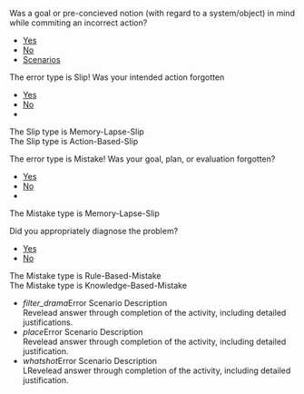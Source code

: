 <html>
    <head>  
      <title>The Materialize Tabs Example</title>  
      <meta name = "viewport" content = "width = device-width, initial-scale = 1">        
      <link rel = "stylesheet"  
         href = "https://fonts.googleapis.com/icon?family=Material+Icons">  
      <link rel = "stylesheet"   
         href = "https://cdnjs.cloudflare.com/ajax/libs/materialize/0.97.3/css/materialize.min.css">  
      <style>
          .tabs-fixed-width {
            width:100% !important;
          }
      </style>
        
   </head>
   <body> 
   <div class="container" id="M">
      <div id="card" class="card">
    <div class="card-content">
      <p>Was a goal or pre-concieved notion (with regard to a system/object) in mind while commiting an incorrect action?</p>
    </div>
    <div class="card-tabs">
      <ul class="tabs tabs-fixed-width">
        <li class="tab"><a class="no-autoinit" href="#test4">Yes</a></li>
        <li class="tab"><a href="#test5">No</a></li>
        <li class="tab"><a class="active" href="#test6">Scenarios</a></li>
      </ul>
    </div>
    <div class="card-content grey lighten-4">
     <div id="test4">
        <div class="card">
          <div class="card-content">
            <p>The error type is Slip! Was your intended action forgotten</p>
          </div>
          <div class="card-tabs">
            <ul class="tabs tabs-fixed-width">
              <li class="tab"><a href="#test7">Yes</a></li>
              <li class="tab"><a href="#test8">No</a></li>
              <li class="tab"><a class="active" href="#test8" style="color:white;"> </a></li>
            </ul>
          </div>
          <div class="card-content grey lighten-4">
            <div id="test7">The Slip type is Memory-Lapse-Slip</div>
            <div id="test8">The Slip type is Action-Based-Slip</div>
          </div>
        </div>
      </div>
      <div id="test5">
        <div class="card">
          <div class="card-content">
            <p>The error type is Mistake! Was your goal, plan, or evaluation forgotten?</p>
          </div>
          <div class="card-tabs">
            <ul class="tabs tabs-fixed-width">
              <li class="tab"><a href="#test10">Yes</a></li>
              <li class="tab"><a href="#test11">No</a></li>
              <li class="tab"><a class="active" href="#test8" style="color:white;"> </a></li>
            </ul>
          </div>
          <div class="card-content grey lighten-4">
            <div id="test10">The Mistake type is Memory-Lapse-Slip</div>
            <div id="test11">
              <div class="card">
                <div class="card-content">
                  <p>Did you appropriately diagnose the problem?</p>
                </div>
                <div class="card-tabs">
                  <ul class="tabs tabs-fixed-width">
                    <li class="tab"><a href="#test12">Yes</a></li>
                    <li class="tab"><a href="#test13">No</a></li>
                  </ul>
                </div>
                <div class="card-content grey lighten-4">
                  <div id="test12">The Mistake type is Rule-Based-Mistake</div>
                  <div id="test13">The Mistake type is Knowledge-Based-Mistake</div>
                </div>
              </div>
            </div>
          </div>
        </div>
    </div>
    <div id="test6">
    <ul class="collapsible">
    <li>
      <div class="collapsible-header"><i class="material-icons">filter_drama</i>Error Scenario Description</div>
      <div class="collapsible-body"><span>Revelead answer through completion of the activity, including detailed justifications.</span></div>
    </li>
    <li>
      <div class="collapsible-header"><i class="material-icons">place</i>Error Scenario Description</div>
      <div class="collapsible-body"><span>Revelead answer through completion of the activity, including detailed justification.</span></div>
    </li>
    <li>
      <div class="collapsible-header"><i class="material-icons">whatshot</i>Error Scenario Description</div>
      <div class="collapsible-body"><span>LRevelead answer through completion of the activity, including detailed justification.</span></div>
    </li>
  </ul>
  </div>
</div>



  <script type = "text/javascript" src = "https://code.jquery.com/jquery-2.1.1.min.js"></script>           
  <script src = "https://cdnjs.cloudflare.com/ajax/libs/materialize/0.97.3/js/materialize.min.js"></script> 
  <script>
    //var instance = M.Tabs.init(, onShow);
    //init materialize tab
     //var elem = $('.tab')
     //var options = {onShow}
     //var instance = M.Tab.init(elem, options);
     var instance = M.Tabs.init(el, options);



    document.addEventListener('DOMContentLoaded', function() {
    var elems = document.querySelectorAll('.collapsible');
    var instances = M.Collapsible.init(elems, options);
  });
     

  </script>

  </body>
</html>
